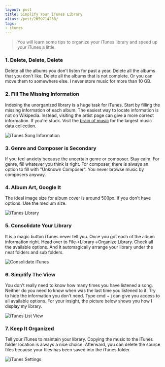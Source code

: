 ```yaml
---
layout: post
title: Simplify Your iTunes Library
alias: /post/2059714238/‎
tags:
- itunes
---
```

> You will learn some tips to organize your iTunes library and speed up your iTunes a little.

### 1. Delete, Delete, Delete
Delete all the albums you don't listen for past a year. Delete all the albums that you don't like. Delete all the albums that is not complete. Or you can move them to somewhere else. I never store music for more than 10 GB.

### 2. Fill The Missing Information
Indexing the unorganized library is a huge task for iTunes. Start by filling the missing information of each album. The easiest way to locate information is not on Wikipedia. Instead, visiting the artist page can give a more correct information. If you're stuck. Visit the [brain of music][2] for the largest music data collection.

[2]: http://musicbrainz.org

![iTunes Song Information](http://images.sayzlim.net/2010/12/itunes_song.jpg "iTunes Song Information")

### 3. Genre and Composer is Secondary
If you feel anxiety because the uncertain genre or composer. Stay calm. For genre, fill whatever you think is right. For composer, there is always an option to fill with "Unknown Composer". You never browse music by composers anyway.

### 4. Album Art, Google It
The ideal image size for album cover is around 500px. If you don't have options. Use the medium size.

![iTunes Library](http://images.sayzlim.net/2010/12/itunes_library.jpg "iTunes Library")

### 5. Consolidate Your Library
It is a magic button iTunes never tell you. Once you got each of the album information right. Head over to File->Library->Organize Library. Check all the available options. And it automagically arrange your library under the neat folders and sub folders.

![Consolidate iTunes](http://images.sayzlim.net/2010/12/itunes_consolidate.jpg "Consolidate iTunes")

### 6. Simplify The View
You don't really need to know how many times you have listened a song. Neither do you need to know when was the last time you listened to it. Try to hide the information you don't need. Type cmd + j can give you access to all available options. For your insight, the picture below shows you how I display my library.

![iTunes List View](http://images.sayzlim.net/2010/12/itunes_list.jpg "iTunes List View")

### 7. Keep It Organized
Tell your iTunes to maintain your library. Copying the music to the iTunes folder location is always a nice choice. Afterward, you can delete the source files because your files has been saved into the iTunes folder.

![iTunes Settings](http://images.sayzlim.net/2010/12/itunes_setting.jpg "iTunes Settings")